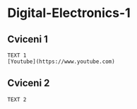 # Digital-Electronics-1
## Cviceni 1
```
TEXT 1
[Youtube](https://www.youtube.com)
```
## Cviceni 2
```
TEXT 2
```
